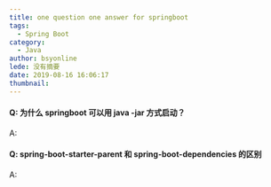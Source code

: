 ```yaml
---
title: one question one answer for springboot
tags:
  - Spring Boot
category:
  - Java
author: bsyonline
lede: 没有摘要
date: 2019-08-16 16:06:17
thumbnail:
---
```


#### Q: 为什么 springboot 可以用 java -jar 方式启动？

A: 

#### Q: spring-boot-starter-parent 和 spring-boot-dependencies 的区别

A: 